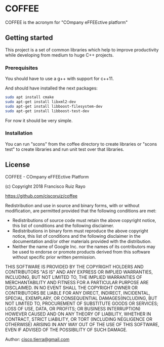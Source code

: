 # COFFEE

COFFEE is the acronym for "COmpany eFFEEctive platform"

## Getting started 

This project is a set of common libraries which help to improve productivity while developing from medium to huge C++ projects.

### Prerequisites

You should have to use a g++ with support for c++11.

And should have installed the next packages:

```bash
sudo apt install cmake
sudo apt-get install libxml2-dev
sudo apt-get install libboost-filesystem-dev
sudo apt-get install libboost-test-dev
```
For now it should be very simple.

### Installation

You can run "scons" from the coffee directory to create libraries or "scons test" to create libraries and 
run unit test over that libraries.

## License

COFFEE - COmpany eFFEEctive Platform

(c) Copyright 2018 Francisco Ruiz Rayo

https://github.com/ciscoruiz/coffee

Redistribution and use in source and binary forms, with or without
modification, are permitted provided that the following conditions are
met:

   * Redistributions of source code must retain the above copyright
notice, this list of conditions and the following disclaimer.
   * Redistributions in binary form must reproduce the above
copyright notice, this list of conditions and the following disclaimer
in the documentation and/or other materials provided with the
distribution.
   * Neither the name of Google Inc. nor the names of its
contributors may be used to endorse or promote products derived from
this software without specific prior written permission.

THIS SOFTWARE IS PROVIDED BY THE COPYRIGHT HOLDERS AND CONTRIBUTORS
"AS IS" AND ANY EXPRESS OR IMPLIED WARRANTIES, INCLUDING, BUT NOT
LIMITED TO, THE IMPLIED WARRANTIES OF MERCHANTABILITY AND FITNESS FOR
A PARTICULAR PURPOSE ARE DISCLAIMED. IN NO EVENT SHALL THE COPYRIGHT
OWNER OR CONTRIBUTORS BE LIABLE FOR ANY DIRECT, INDIRECT, INCIDENTAL,
SPECIAL, EXEMPLARY, OR CONSEQUENTIAL DAMAGES(INCLUDING, BUT NOT
LIMITED TO, PROCUREMENT OF SUBSTITUTE GOODS OR SERVICES; LOSS OF USE,
DATA, OR PROFITS; OR BUSINESS INTERRUPTION) HOWEVER CAUSED AND ON ANY
THEORY OF LIABILITY, WHETHER IN CONTRACT, STRICT LIABILITY, OR TORT
(INCLUDING NEGLIGENCE OR OTHERWISE) ARISING IN ANY WAY OUT OF THE USE
OF THIS SOFTWARE, EVEN IF ADVISED OF THE POSSIBILITY OF SUCH DAMAGE.

Author: cisco.tierra@gmail.com

